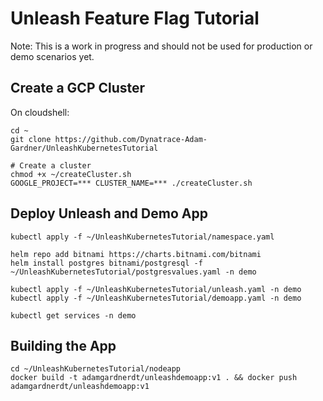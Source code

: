 # Unleash Feature Flag Tutorial

Note: This is a work in progress and should not be used for production or demo scenarios yet.

## Create a GCP Cluster

On cloudshell:
```
cd ~
git clone https://github.com/Dynatrace-Adam-Gardner/UnleashKubernetesTutorial

# Create a cluster
chmod +x ~/createCluster.sh
GOOGLE_PROJECT=*** CLUSTER_NAME=*** ./createCluster.sh 
```

## Deploy Unleash and Demo App
```
kubectl apply -f ~/UnleashKubernetesTutorial/namespace.yaml

helm repo add bitnami https://charts.bitnami.com/bitnami
helm install postgres bitnami/postgresql -f ~/UnleashKubernetesTutorial/postgresvalues.yaml -n demo

kubectl apply -f ~/UnleashKubernetesTutorial/unleash.yaml -n demo
kubectl apply -f ~/UnleashKubernetesTutorial/demoapp.yaml -n demo

kubectl get services -n demo
```

## Building the App
```
cd ~/UnleashKubernetesTutorial/nodeapp
docker build -t adamgardnerdt/unleashdemoapp:v1 . && docker push adamgardnerdt/unleashdemoapp:v1
```